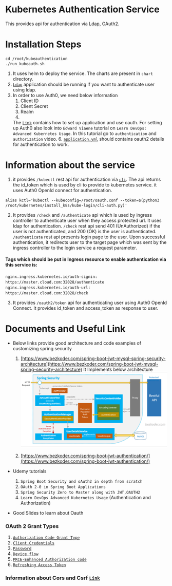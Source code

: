 # Kubernetes Authentication Service

This provides api for authentication via Ldap, OAuth2.

# Installation Steps

```console
cd /root/kubeauthentication
./run_kubeauth.sh
```

1. It uses helm to deploy the service. The charts are present in `chart` directory.
2. [`Ldap`](https://github.com/sumitmaji/kubernetes/tree/master/install_k8s/ldap) application should be running if you
   want to authenticate
   user using ldap.
3. In order to use Auth0, we need below information
    1. Client ID
    2. Client Secret
    3. Realm
    4.
    The [`Link`](https://manage.auth0.com/dashboard/us/skmaji/applications/C3UHISO3z60iF1JLG8L7VPUSWOASrJfO/quickstart)
    contains
    how to set up application and use oauth. For setting up Auth0 also look into `Edward Viaene` tutorial
    on `Learn DevOps: Advanced Kubernetes Usage`.
    In this tutorial go to `authentication` and `authorization` video.
    6. [`application.yml`](https://github.com/sumitmaji/kubeauthentication/blob/main/src/main/resources/application.yml)
       should contains
       oauth2 details for authentication to work.

# Information about the service

1. it provides `/kubectl` rest api for authentication
   via [`cli`](https://github.com/sumitmaji/kubernetes/tree/master/install_k8s/kube-login).
   The api returns the id_token which is used by cli to provide to kubernetes service. it uses Auth0 OpenId
   connect for authentication.

```console
alias kctl='kubectl --kubeconfig=/root/oauth.conf --token=$(python3 /root/kubernetes/install_k8s/kube-login/cli-auth.py)' 
```

2. It provides `/check` and `/authenticate` api which is used by ingress controller to authenticate user
   when they access protected url. It uses ldap for authentication. `/check` rest api send 401 (UnAuthorized)
   if the user is not authenticated, and 200 (OK) is the user is authenticated. `/authenticate` rest api
   presents login page to the user. Upon successful authentication, it redirects user to the target page which
   was sent by the ingress controller to the login service a request parameter.

#### Tags which should be put in Ingress resource to enable authentication via this service is:

`nginx.ingress.kubernetes.io/auth-signin: https://master.cloud.com:32028/authenticate`
`nginx.ingress.kubernetes.io/auth-url: https://master.cloud.com:32028/check`

3. It provides `/oauth2/token` api for authenticating user using Auth0 OpenId Connect. It provides id_token
   and access_token as response to user.

# Documents and Useful Link

- Below links provide good architecture and code examples of customizing spring security
    1. [https://www.bezkoder.com/spring-boot-jwt-mysql-spring-security-architecture](https://www.bezkoder.com/spring-boot-jwt-mysql-spring-security-architecture)
    It Implements below architecture
    ![alt text](https://github.com/sumitmaji/kubeauthentication/blob/main/images/img.png)

    3. [https://www.bezkoder.com/spring-boot-jwt-authentication/](https://www.bezkoder.com/spring-boot-jwt-authentication/)
- Udemy tutorials
    1. `Spring Boot Security and oAuth2 in depth from scratch`
    2. `OAuth 2-0 in Spring Boot Applications`
    3. `Spring Security Zero to Master along with JWT,OAUTH2`
    4. `Learn DevOps Advanced Kubernetes Usage` (Authentication and Authorization)

- Good Slides to learn about Oauth

### OAuth 2 Grant Types
1. [`Authorization Code Grant Type`](https://docs.google.com/presentation/d/1CiAiuay5rd1KDDnYwOyu6ud9xk5ZetSQDOMp9DYUKjs/edit?usp=sharing)
2. [`Client Credentials`](https://docs.google.com/presentation/d/1KEA3i0F0bhB4me1uHfXkbmuaaFeRyxo7rG0ih-MlP68/edit?usp=sharing)
3. [`Password`](https://docs.google.com/presentation/d/1kea9VCSP_QtQSb_NbU7MPOVLEF20iuOgieNW1g1MTwc/edit?usp=sharing)
4. [`Device flow`](https://docs.google.com/presentation/d/1SlGr9z9bFIxYOLzwwZco3ny2W1XZ-9GJ9ORWA73gbjo/edit?usp=sharing)
5. [`PKCE-Enhanced Authorization code`](https://docs.google.com/presentation/d/1yJeYPMoPY2050cZkkBcBu1SL5Z88StV7O7fH5f_6X3A/edit?usp=sharing)
6. [`Refreshing Access Token`](https://docs.google.com/presentation/d/1e0bWzKk5JxxGXlAvAyeWe1q8iYgY804Y6vZ-zCpRAKU/edit?usp=sharing)

### Information about Cors and Csrf [`Link`](https://docs.google.com/presentation/d/1to1mP1R01DNK80GrWP6b64I_l0PJ6pMxECLyTo2Uf9o/edit?usp=sharing)
